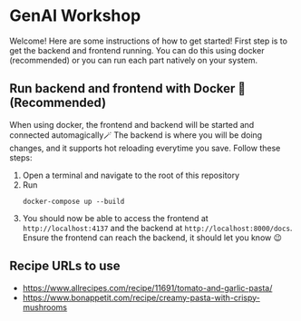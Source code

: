 # GenAI Workshop
Welcome! Here are some instructions of how to get started!
First step is to get the backend and frontend running. 
You can do this using docker (recommended) or you can run each part natively on your system.

## Run backend and frontend with Docker 🐳 (Recommended)
When using docker, the frontend and backend will be started and connected automagically🪄
The backend is where you will be doing changes, and it supports hot reloading everytime you save.
Follow these steps: 
1. Open a terminal and navigate to the root of this repository
2. Run 
    ```
    docker-compose up --build
    ```
3. You should now be able to access the frontend at `http://localhost:4137` and the backend at `http://localhost:8000/docs`. 
Ensure the frontend can reach the backend, it should let you know 😉


## Recipe URLs to use
* https://www.allrecipes.com/recipe/11691/tomato-and-garlic-pasta/
* https://www.bonappetit.com/recipe/creamy-pasta-with-crispy-mushrooms

